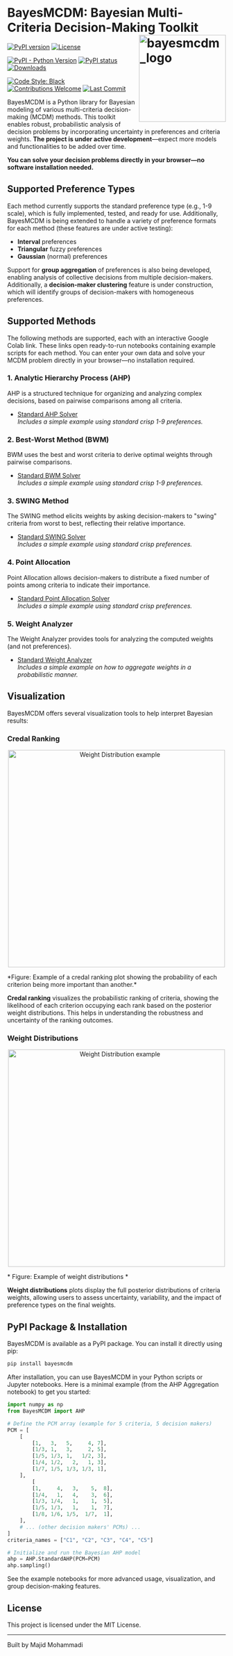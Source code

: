 # BayesMCDM: Bayesian Multi-Criteria Decision-Making Toolkit <img src="https://raw.githubusercontent.com/Majeed7/BayesMCDM/main/figures/logo.png"  alt="bayesmcdm_logo" align="right" height="200px"/>

[![PyPI version](https://badge.fury.io/py/bayesmcdm.svg)](https://badge.fury.io/py/bayesmcdm)
[![License](https://img.shields.io/badge/License-MIT-brightgreen.svg)](https://opensource.org/licenses/MIT)
<!-- [![Tests](https://github.com/majidmohammadi/bayesmcdm/actions/workflows/tests.yml/badge.svg)](https://github.com/majidmohammadi/bayesmcdm/actions/workflows/tests.yml) -->
<!-- [![Coverage Status](https://coveralls.io/repos/github/majidmohammadi/bayesmcdm/badge.svg?branch=main)](https://coveralls.io/github/majidmohammadi/bayesmcdm?branch=main) -->
<!-- [![Documentation Status](https://readthedocs.org/projects/bayesmcdm/badge/?version=latest)](https://bayesmcdm.readthedocs.io/en/latest/?badge=latest) -->

[![PyPI - Python Version](https://img.shields.io/pypi/pyversions/bayesmcdm.svg)](https://pypi.org/project/BayesMCDM)
[![PyPI status](https://img.shields.io/pypi/status/bayesmcdm.svg?color=blue)](https://pypi.org/project/bayesmcdm)
[![Downloads](https://static.pepy.tech/badge/bayesmcdm?style=flat-square)](https://pepy.tech/project/bayesmcdm)

[![Code Style: Black](https://img.shields.io/badge/code%20style-black-000000.svg)](https://github.com/psf/black)
[![Contributions Welcome](https://img.shields.io/badge/contributions-welcome-brightgreen)](https://github.com/Majeed7/bayesmcdm/issues)
[![Last Commit](https://img.shields.io/github/last-commit/Majeed7/bayesmcdm)](https://github.com/Majeed7/bayesmcdm/commits/main)

BayesMCDM is a Python library for Bayesian modeling of various multi-criteria decision-making (MCDM) methods. This toolkit enables robust, probabilistic analysis of decision problems by incorporating uncertainty in preferences and criteria weights. **The project is under active development**—expect more models and functionalities to be added over time.

**You can solve your decision problems directly in your browser—no software installation needed.**

## Supported Preference Types

Each method currently supports the standard preference type (e.g., 1-9 scale), which is fully implemented, tested, and ready for use. Additionally, BayesMCDM is being extended to handle a variety of preference formats for each method (these features are under active testing):

- **Interval** preferences
- **Triangular** fuzzy preferences
- **Gaussian** (normal) preferences

Support for **group aggregation** of preferences is also being developed, enabling analysis of collective decisions from multiple decision-makers. Additionally, a **decision-maker clustering** feature is under construction, which will identify groups of decision-makers with homogeneous preferences.

## Supported Methods
The following methods are supported, each with an interactive Google Colab link. These links open ready-to-run notebooks containing example scripts for each method. You can enter your own data and solve your MCDM problem directly in your browser—no installation required.



### 1. Analytic Hierarchy Process (AHP)
AHP is a structured technique for organizing and analyzing complex decisions, based on pairwise comparisons among all criteria.
- [Standard AHP Solver](https://colab.research.google.com/drive/1DLjKhuP29mEiDufejISw8mAMg0MRTIca#scrollTo=c34095ea)  
    *Includes a simple example using standard crisp 1-9 preferences.*

### 2. Best-Worst Method (BWM)
BWM uses the best and worst criteria to derive optimal weights through pairwise comparisons.
- [Standard BWM Solver](https://colab.research.google.com/drive/12X4of4jk5M9mkwQOPehih9XLm7tBkhnL)  
    *Includes a simple example using standard crisp 1-9 preferences.*

### 3. SWING Method
The SWING method elicits weights by asking decision-makers to "swing" criteria from worst to best, reflecting their relative importance.
- [Standard SWING Solver](https://colab.research.google.com/drive/13KPG9WkHnUrYKdAZq5IJAEkqQHD5izHx?usp=drive_open)  
    *Includes a simple example using standard crisp preferences.*

### 4. Point Allocation
Point Allocation allows decision-makers to distribute a fixed number of points among criteria to indicate their importance.
- [Standard Point Allocation Solver](https://colab.research.google.com/drive/1Dh6AB3kCa1pkXdkiKzKDMix6_1GoJBw-?usp=drive_open)  
    *Includes a simple example using standard crisp preferences.*

### 5. Weight Analyzer
The Weight Analyzer provides tools for analyzing the computed weights (and not preferences).
- [Standard Weight Analyzer](https://colab.research.google.com/drive/1148-72AHpfxGhfimLCjs-84prgoQ0wlr#scrollTo=GbxNVoSK4Ft9)  
    *Includes a simple example on how to aggregate weights in a probabilistic manner.*

## Visualization

BayesMCDM offers several visualization tools to help interpret Bayesian results:

### Credal Ranking

<!-- ![Credal ranking example](https://raw.githubusercontent.com/Majeed7/BayesMCDM/main/figures/credal_ranking.png) -->

<p align="center">
    <img src="https://raw.githubusercontent.com/Majeed7/BayesMCDM/main/figures/credal_ranking.png" alt="Weight Distribution example" height="500px"/>
</p>
*Figure: Example of a credal ranking plot showing the probability of each criterion being more important than another.*

**Credal ranking** visualizes the probabilistic ranking of criteria, showing the likelihood of each criterion occupying each rank based on the posterior weight distributions. This helps in understanding the robustness and uncertainty of the ranking outcomes.

### Weight Distributions

<p align="center">
    <img src="https://raw.githubusercontent.com/Majeed7/BayesMCDM/main/figures/ridge_plot.png" alt="Weight Distribution example" height="500px"/>
</p>
* Figure: Example of weight distributions *


**Weight distributions** plots display the full posterior distributions of criteria weights, allowing users to assess uncertainty, variability, and the impact of preference types on the final weights.




## PyPI Package & Installation

BayesMCDM is available as a PyPI package. You can install it directly using pip:

```bash
pip install bayesmcdm
```

After installation, you can use BayesMCDM in your Python scripts or Jupyter notebooks. Here is a minimal example (from the AHP Aggregation notebook) to get you started:

```python
import numpy as np
from BayesMCDM import AHP

# Define the PCM array (example for 5 criteria, 5 decision makers)
PCM = [
    [
        [1,   3,   5,     4, 7],
        [1/3, 1,   3,     2, 5],
        [1/5, 1/3, 1,   1/2, 3],
        [1/4, 1/2,   2,   1, 3],
        [1/7, 1/5, 1/3, 1/3, 1],
    ],
        [
        [1,     4,   3,    5,  8],
        [1/4,   1,   4,    3,  6],
        [1/3, 1/4,   1,    1,  5],
        [1/5, 1/3,   1,    1,  7],
        [1/8, 1/6, 1/5,  1/7,  1],
    ],
    # ... (other decision makers' PCMs) ...
]
criteria_names = ["C1", "C2", "C3", "C4", "C5"]

# Initialize and run the Bayesian AHP model
ahp = AHP.StandardAHP(PCM=PCM)
ahp.sampling()
```

See the example notebooks for more advanced usage, visualization, and group decision-making features.

## License

This project is licensed under the MIT License.

---

Built by Majid Mohammadi  